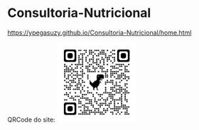 # Consultoria-Nutricional

<!-- links que estamos usando como modelo:
---------------------------
https://nutrimixconsultoria.com.br/
-------------------------
https://clinicajulianacatapano.com.br/nutricao-esportiva/?gad_source=1&gclid=EAIaIQobChMIxavXnMHZhQMVmUhIAB1hFgavEAAYAiAAEgJ7n_D_BwE
------------------------------
https://nutrirogeriomaschiao.com.br/?gad_source=1&gclid=EAIaIQobChMIxavXnMHZhQMVmUhIAB1hFgavEAAYASAAEgIrm_D_BwE 

-->

https://ypegasuzy.github.io/Consultoria-Nutricional/home.html


QRCode do site:
<img src="qrcode_ypegasuzy.github.io.png" alt="" width=180vw>


